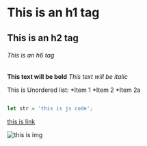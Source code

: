 # This is an h1 tag
## This is an h2 tag
###### This is an h6 tag
**This text will be bold**
*This text will be italic*

This is Unordered list:
*Item 1
*Item 2
  *Item 2a

```javascript

let str = 'this is js code';

```
[this is link](https://github.com)

![this is img](https://user-images.githubusercontent.com)
